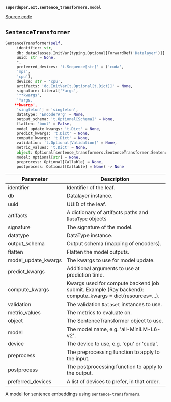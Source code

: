 **`superduper.ext.sentence_transformers.model`** 

[Source code](https://github.com/superduper/superduper/blob/main/superduper/ext/sentence_transformers/model.py)

## `SentenceTransformer` 

```python
SentenceTransformer(self,
     identifier: str,
     db: dataclasses.InitVar[typing.Optional[ForwardRef('Datalayer')]] = None,
     uuid: str = None,
     *,
     preferred_devices: 't.Sequence[str]' = ('cuda',
     'mps',
     'cpu'),
     device: str = 'cpu',
     artifacts: 'dc.InitVar[t.Optional[t.Dict]]' = None,
     signature: Literal['*args',
     '**kwargs',
     '*args,
    **kwargs',
     'singleton'] = 'singleton',
     datatype: 'EncoderArg' = None,
     output_schema: 't.Optional[Schema]' = None,
     flatten: 'bool' = False,
     model_update_kwargs: 't.Dict' = None,
     predict_kwargs: 't.Dict' = None,
     compute_kwargs: 't.Dict' = None,
     validation: 't.Optional[Validation]' = None,
     metric_values: 't.Dict' = None,
     object: Optional[sentence_transformers.SentenceTransformer.SentenceTransformer] = None,
     model: Optional[str] = None,
     preprocess: Optional[Callable] = None,
     postprocess: Optional[Callable] = None) -> None
```
| Parameter | Description |
|-----------|-------------|
| identifier | Identifier of the leaf. |
| db | Datalayer instance. |
| uuid | UUID of the leaf. |
| artifacts | A dictionary of artifacts paths and `DataType` objects |
| signature | The signature of the model. |
| datatype | DataType instance. |
| output_schema | Output schema (mapping of encoders). |
| flatten | Flatten the model outputs. |
| model_update_kwargs | The kwargs to use for model update. |
| predict_kwargs | Additional arguments to use at prediction time. |
| compute_kwargs | Kwargs used for compute backend job submit. Example (Ray backend): compute_kwargs = dict(resources=...). |
| validation | The validation ``Dataset`` instances to use. |
| metric_values | The metrics to evaluate on. |
| object | The SentenceTransformer object to use. |
| model | The model name, e.g. 'all-MiniLM-L6-v2'. |
| device | The device to use, e.g. 'cpu' or 'cuda'. |
| preprocess | The preprocessing function to apply to the input. |
| postprocess | The postprocessing function to apply to the output. |
| preferred_devices | A list of devices to prefer, in that order. |

A model for sentence embeddings using `sentence-transformers`.

